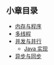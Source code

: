 ## 小章目录

- [内存与程序](./内存与程序.md)
- [多线程](./多线程.md)
- [并发与并行](./并发与并行.md)
  - [Java 实现](./并发与并行(Java)/)
- [异步与同步](./异步与同步.md)